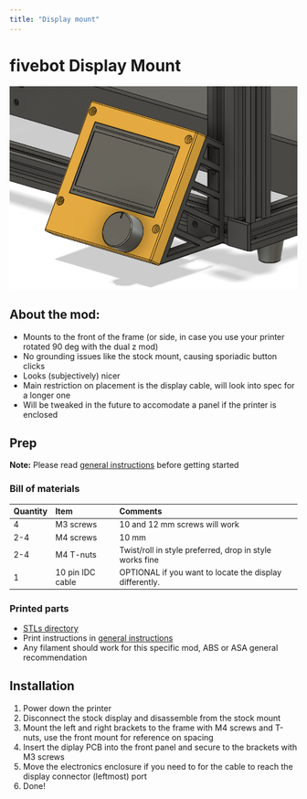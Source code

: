 ```yaml
---
title: "Display mount"
---
```


# fivebot Display Mount

![overview](assets/images/display/display-mount.png)

## About the mod:

* Mounts to the front of the frame (or side, in case you use your printer rotated 90 deg with the dual z mod)
* No grounding issues like the stock mount, causing sporiadic button clicks
* Looks (subjectively) nicer
* Main restriction on placement is the display cable, will look into spec for a longer one
* Will be tweaked in the future to accomodate a panel if the printer is enclosed

## Prep

**Note:** Please read [general instructions](index.html#general-instructions) before getting started

### Bill of materials

|Quantity|Item|Comments|
|:---|:---|:---|
|4|M3 screws|10 and 12 mm screws will work|
|2-4|M4 screws|10 mm|
|2-4|M4 T-nuts|Twist/roll in style preferred, drop in style works fine|
|1|10 pin IDC cable|OPTIONAL if you want to locate the display differently.

### Printed parts

* [STLs directory](https://github.com/fivebot-printer/fivebot/tree/main/display/STLs)
* Print instructions in [general instructions](index.html#general-instructions)
* Any filament should work for this specific mod, ABS or ASA general recommendation

## Installation

1. Power down the printer
2. Disconnect the stock display and disassemble from the stock mount
3. Mount the left and right brackets to the frame with M4 screws and T-nuts, use the front mount for reference on spacing
4. Insert the diplay PCB into the front panel and secure to the brackets with M3 screws
5. Move the electronics enclosure if you need to for the cable to reach the display connector (leftmost) port
6. Done!
